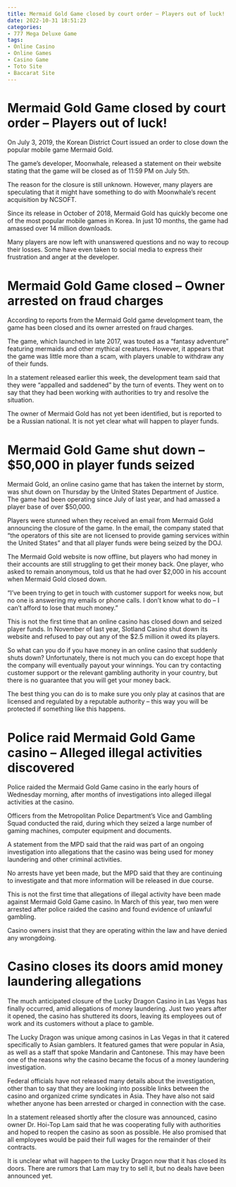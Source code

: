 ```yaml
---
title: Mermaid Gold Game closed by court order – Players out of luck!
date: 2022-10-31 18:51:23
categories:
- 777 Mega Deluxe Game
tags:
- Online Casino
- Online Games
- Casino Game
- Toto Site
- Baccarat Site
---
```



#  Mermaid Gold Game closed by court order – Players out of luck!

On July 3, 2019, the Korean District Court issued an order to close down the popular mobile game Mermaid Gold.

The game’s developer, Moonwhale, released a statement on their website stating that the game will be closed as of 11:59 PM on July 5th.

The reason for the closure is still unknown. However, many players are speculating that it might have something to do with Moonwhale’s recent acquisition by NCSOFT.

Since its release in October of 2018, Mermaid Gold has quickly become one of the most popular mobile games in Korea. In just 10 months, the game had amassed over 14 million downloads.

Many players are now left with unanswered questions and no way to recoup their losses. Some have even taken to social media to express their frustration and anger at the developer.

#  Mermaid Gold Game closed – Owner arrested on fraud charges

According to reports from the Mermaid Gold game development team, the game has been closed and its owner arrested on fraud charges.

The game, which launched in late 2017, was touted as a “fantasy adventure” featuring mermaids and other mythical creatures. However, it appears that the game was little more than a scam, with players unable to withdraw any of their funds.

In a statement released earlier this week, the development team said that they were “appalled and saddened” by the turn of events. They went on to say that they had been working with authorities to try and resolve the situation.

The owner of Mermaid Gold has not yet been identified, but is reported to be a Russian national. It is not yet clear what will happen to player funds.

#  Mermaid Gold Game shut down – $50,000 in player funds seized

Mermaid Gold, an online casino game that has taken the internet by storm, was shut down on Thursday by the United States Department of Justice. The game had been operating since July of last year, and had amassed a player base of over $50,000.

Players were stunned when they received an email from Mermaid Gold announcing the closure of the game. In the email, the company stated that “the operators of this site are not licensed to provide gaming services within the United States” and that all player funds were being seized by the DOJ.

The Mermaid Gold website is now offline, but players who had money in their accounts are still struggling to get their money back. One player, who asked to remain anonymous, told us that he had over $2,000 in his account when Mermaid Gold closed down.

“I’ve been trying to get in touch with customer support for weeks now, but no one is answering my emails or phone calls. I don’t know what to do – I can’t afford to lose that much money.”

This is not the first time that an online casino has closed down and seized player funds. In November of last year, Slotland Casino shut down its website and refused to pay out any of the $2.5 million it owed its players.

So what can you do if you have money in an online casino that suddenly shuts down? Unfortunately, there is not much you can do except hope that the company will eventually payout your winnings. You can try contacting customer support or the relevant gambling authority in your country, but there is no guarantee that you will get your money back.

The best thing you can do is to make sure you only play at casinos that are licensed and regulated by a reputable authority – this way you will be protected if something like this happens.

#  Police raid Mermaid Gold Game casino – Alleged illegal activities discovered

Police raided the Mermaid Gold Game casino in the early hours of Wednesday morning, after months of investigations into alleged illegal activities at the casino.

Officers from the Metropolitan Police Department’s Vice and Gambling Squad conducted the raid, during which they seized a large number of gaming machines, computer equipment and documents.

A statement from the MPD said that the raid was part of an ongoing investigation into allegations that the casino was being used for money laundering and other criminal activities.

No arrests have yet been made, but the MPD said that they are continuing to investigate and that more information will be released in due course.

This is not the first time that allegations of illegal activity have been made against Mermaid Gold Game casino. In March of this year, two men were arrested after police raided the casino and found evidence of unlawful gambling.

Casino owners insist that they are operating within the law and have denied any wrongdoing.

#  Casino closes its doors amid money laundering allegations

The much anticipated closure of the Lucky Dragon Casino in Las Vegas has finally occurred, amid allegations of money laundering. Just two years after it opened, the casino has shuttered its doors, leaving its employees out of work and its customers without a place to gamble.

The Lucky Dragon was unique among casinos in Las Vegas in that it catered specifically to Asian gamblers. It featured games that were popular in Asia, as well as a staff that spoke Mandarin and Cantonese. This may have been one of the reasons why the casino became the focus of a money laundering investigation.

Federal officials have not released many details about the investigation, other than to say that they are looking into possible links between the casino and organized crime syndicates in Asia. They have also not said whether anyone has been arrested or charged in connection with the case.

In a statement released shortly after the closure was announced, casino owner Dr. Hoi-Top Lam said that he was cooperating fully with authorities and hoped to reopen the casino as soon as possible. He also promised that all employees would be paid their full wages for the remainder of their contracts.

It is unclear what will happen to the Lucky Dragon now that it has closed its doors. There are rumors that Lam may try to sell it, but no deals have been announced yet.